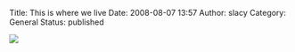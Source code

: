 Title: This is where we live
Date: 2008-08-07 13:57
Author: slacy
Category: General
Status: published

[![](http://kleinlacy.com/gallery/d/153062-2/img_8196.jpg)](http://kleinlacy.com/gallery/v/2008/kitchen_remodel/img_8196.jpg.html)
